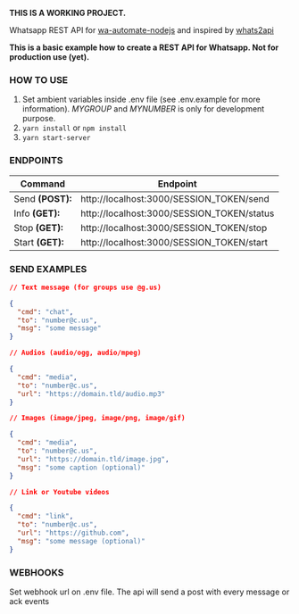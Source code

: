 **THIS IS A WORKING PROJECT.**

Whatsapp REST API for [wa-automate-nodejs](https://github.com/open-wa/wa-automate-nodejs) and inspired by [whats2api](https://github.com/joaomirandasa/whats2api)

**This is a basic example how to create a REST API for Whatsapp. Not for production use (yet).**

### HOW TO USE ###

1. Set ambient variables inside .env file (see .env.example for more information). *MYGROUP* and *MYNUMBER* is only for development purpose.
2. `yarn install` or `npm install`
3. `yarn start-server`

### ENDPOINTS ###

|Command|Endpoint|
|---|---|
|Send **(POST):** | http://localhost:3000/SESSION_TOKEN/send|
|Info **(GET):** | http://localhost:3000/SESSION_TOKEN/status|
|Stop **(GET):** | http://localhost:3000/SESSION_TOKEN/stop|
|Start **(GET):** | http://localhost:3000/SESSION_TOKEN/start|


### SEND EXAMPLES ###
```json
// Text message (for groups use @g.us)

{
  "cmd": "chat",
  "to": "number@c.us",
  "msg": "some message"
}

// Audios (audio/ogg, audio/mpeg)

{
  "cmd": "media",
  "to": "number@c.us",
  "url": "https://domain.tld/audio.mp3"
}

// Images (image/jpeg, image/png, image/gif)

{
  "cmd": "media",
  "to": "number@c.us",
  "url": "https://domain.tld/image.jpg",
  "msg": "some caption (optional)"
}

// Link or Youtube videos

{
  "cmd": "link",
  "to": "number@c.us",
  "url": "https://github.com",
  "msg": "some message (optional)"
}
```


### WEBHOOKS ###

Set webhook url on .env file. The api will send a post with every message or ack events
